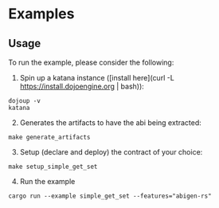 # Examples

## Usage

To run the example, please consider the following:

1. Spin up a katana instance ([install here](curl -L https://install.dojoengine.org | bash)):

```
dojoup -v
katana
```

2. Generates the artifacts to have the abi being extracted:

```
make generate_artifacts
```

3. Setup (declare and deploy) the contract of your choice:

```
make setup_simple_get_set
```

4. Run the example

```
cargo run --example simple_get_set --features="abigen-rs"
```
